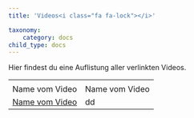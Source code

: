 ```yaml
---
title: 'Videos<i class="fa fa-lock"></i>'

taxonomy:
    category: docs
child_type: docs
---
```

Hier findest du eine Auflistung aller verlinkten Videos.

|  |  |
| ------ | ------ |
| <i class="fa fa-play fa-3x"></i> | <i class="fa fa-play fa-3x"></i> |
| Name vom Video | Name vom Video |
|[<i class="fa fa-play fa-3x"></i>Name vom Video](https://link)|dd|
